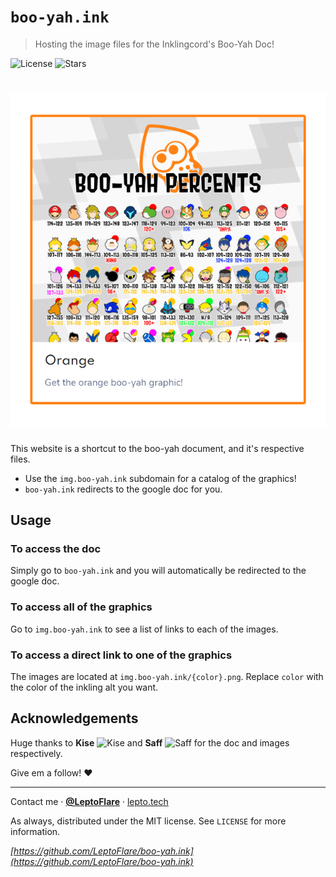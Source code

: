 # `boo-yah.ink`
> Hosting the image files for the Inklingcord's Boo-Yah Doc!

![License][license-shield]
![Stars][stars-shield]
# ![Banner](banner.png)

This website is a shortcut to the boo-yah document, and it's respective files.
- Use the `img.boo-yah.ink` subdomain for a catalog of the graphics!
- `boo-yah.ink` redirects to the google doc for you.

## Usage
### To access the doc
Simply go to `boo-yah.ink` and you will automatically be redirected to the google doc.

### To access all of the graphics
Go to `img.boo-yah.ink` to see a list of links to each of the images.

### To access a direct link to one of the graphics
The images are located at `img.boo-yah.ink/{color}.png`. Replace `color` with the color of the inkling alt you want.

## Acknowledgements

Huge thanks to **Kise** ![Kise][kise-shield] and **Saff** ![Saff][saff-shield] for the doc and images respectively.

Give em a follow! :heart:

---

Contact me · [**@LeptoFlare**](https://github.com/LeptoFlare) · [lepto.tech](https://lepto.tech)

As always, distributed under the MIT license. See `LICENSE` for more information.

_[https://github.com/LeptoFlare/boo-yah.ink](https://github.com/LeptoFlare/boo-yah.ink)_

<!-- markdown links & imgs -->
[stars-shield]: https://img.shields.io/github/stars/LeptoFlare/boo-yah.ink.svg?style=social
[license-shield]: https://img.shields.io/github/license/LeptoFlare/boo-yah.ink.svg?style=flat
[kise-shield]: https://img.shields.io/twitter/follow/KiseSeryuu_AOA?style=social
[saff-shield]: https://img.shields.io/twitter/follow/Big_Saffron?style=social
